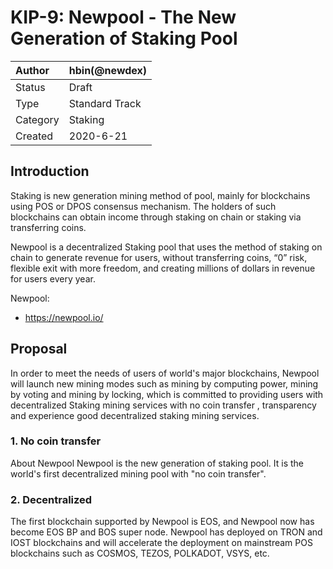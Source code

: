 # KIP-9: Newpool - The New Generation of Staking Pool

| Author   | hbin(@newdex)          |
| :------- | ---------------------- |
| Status   | Draft                  |
| Type     | Standard Track         |
| Category | Staking                |
| Created  | 2020-6-21              |

## Introduction

Staking is new generation mining method of pool, mainly for blockchains using POS or DPOS consensus mechanism. The holders of such blockchains can obtain income through staking on chain or staking via transferring coins.

Newpool is a decentralized Staking pool that uses the method of staking on chain to generate revenue for users, without transferring coins, “0” risk, flexible exit with more freedom, and creating millions of dollars in revenue for users every year.

Newpool:

- https://newpool.io/

## Proposal

In order to meet the needs of users of world's major blockchains, Newpool will launch new mining modes such as mining by computing power, mining by voting and mining by locking, which is committed to providing users with decentralized Staking mining services with no coin transfer , transparency and experience good decentralized staking mining services.

### 1. No coin transfer

About Newpool
Newpool is the new generation of staking pool. It is the world's first decentralized mining pool with "no coin transfer".

### 2. Decentralized
The first blockchain supported by Newpool is EOS, and Newpool now has become EOS BP and BOS super node. Newpool has deployed on TRON and IOST blockchains and will accelerate the deployment on mainstream POS blockchains such as COSMOS, TEZOS, POLKADOT, VSYS, etc.

